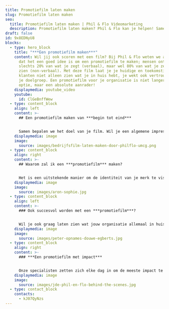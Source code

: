 ```yaml
---
title: Promotiefilm laten maken
slug: Promotiefilm laten maken
seo:
  title: Promotiefilm laten maken | Phil & Flo Videomarketing
  description: Promotiefilm laten maken? Phil & Flo kan je helpen! Samen zorgen we voor een film die laat zien wat jij in huis hebt. Kom vrijblijvend een smoothie drinken!
draft: false
id: 9x8EDNyU8
blocks:
  - type: hero_block
    title: "***Een promotiefilm maken***"
    content: Wil jij ook scoren met een film? Bij Phil & Flo weten we als geen ander
      dat het een goed idee is om een promotiefilm te maken; mensen onthouden
      slechts 20% van wat je zegt (verbaal), maar wel 80% van wat je ze laat
      zien (non-verbaal). Met deze film laat je je huidige en toekomstige
      klanten niet alleen zien wat je in huis hebt, je wekt ook vertrouwen bij
      je doelgroep. Een promotiefilm voor je organisatie is niet langer een
      optie, maar een absolute aanrader!
    displaymedia: youtube_video
    youtube:
      id: ClGeBnffWew
  - type: content_block
    align: left
    content: >-
      ## Een promotiefilm maken van ***begin tot eind***


      Samen bepalen we het doel van je film. Wil je een algemene impressie geven van je bedrijf? Of toch informeren over een product of dienst? Als we het doel helder hebben, brengen we je doelgroep en boodschap in kaart. Omdat we jarenlange ervaring hebben, maken we er één die prikkelt en overtuigt. Van script tot scherm en dan nog ietsje verder ;)
    displaymedia: image
    image:
      source: images/bedrijfsfilm-laten-maken-door-philflo-umcg.png
  - type: content_block
    align: right
    content: >-
      ## Waarom zal ik een ***promotiefilm*** maken?


      Het is een uitstekende manier om de identiteit van je merk te visualiseren. Ook is de film uitermate geschikt om te delen op social media. Als je de film op de juiste kanalen plaatst, kan de interactie met je klant tot behoorlijk toenemen. Je online vindbaarheid wordt ook aanzienlijk verbeterd; plaats je jouw promotiefilm via YouTube op je website, dan verschijn je hoger in de zoekresultaten van Google.
    displaymedia: image
    image:
      source: images/aron-sophie.jpg
  - type: content_block
    align: left
    content: >-
      ### Ook succesvol worden met een ***promotiefilm***?


      Wil je ook graag laten zien wat jouw organisatie allemaal in huis heeft? Dat kan! Bel ons vrijblijvend op 085 - 273 8331 en ontdek wat wij voor jou kunnen betekenen.
    displaymedia: image
    image:
      source: images/peter-opnames-douwe-egberts.jpg
  - type: content_block
    align: right
    content: >-
      ### ***Een promotiefilm met impact***


      Onze specialisten zetten zich elke dag in om de meeste impact te maken voor onze wereld. Een promotiefilm voor je organisatie zullen we dus nooit zomaar afraffelen. Hier nemen we de tijd voor. Een creatieve sessie met de makers, een duidelijk voorgesprek met onze adviseurs en een kundige regisseur tijdens de opnames bewaken onze kwaliteitsstandaard. Onze promotiefilms gaan jaren mee, een goede investering dus.
    displaymedia: image
    image:
      source: images/jde-phil-en-flo-behind-the-scenes.jpg
  - type: contact_block
    contacts:
      - kJ07QyNzs
---
```

